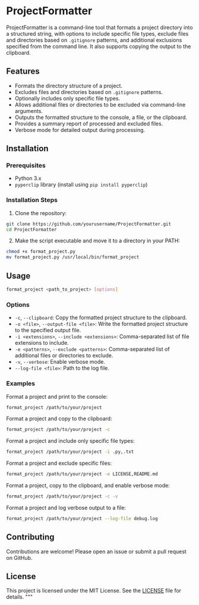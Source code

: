 # ProjectFormatter
ProjectFormatter is a command-line tool that formats a project directory into a structured string, with options to include specific file types, exclude files and directories based on `.gitignore` patterns, and additional exclusions specified from the command line. It also supports copying the output to the clipboard.

## Features

- Formats the directory structure of a project.
- Excludes files and directories based on `.gitignore` patterns.
- Optionally includes only specific file types.
- Allows additional files or directories to be excluded via command-line arguments.
- Outputs the formatted structure to the console, a file, or the clipboard.
- Provides a summary report of processed and excluded files.
- Verbose mode for detailed output during processing.

## Installation

### Prerequisites

- Python 3.x
- `pyperclip` library (install using `pip install pyperclip`)

### Installation Steps

1. Clone the repository:

```sh
git clone https://github.com/yourusername/ProjectFormatter.git
cd ProjectFormatter
```

2. Make the script executable and move it to a directory in your PATH:

```sh
chmod +x format_project.py
mv format_project.py /usr/local/bin/format_project
```

## Usage

```sh
format_project <path_to_project> [options]
```

### Options

- `-c`, `--clipboard`: Copy the formatted project structure to the clipboard.
- `-o <file>`, `--output-file <file>`: Write the formatted project structure to the specified output file.
- `-i <extensions>`, `--include <extensions>`: Comma-separated list of file extensions to include.
- `-e <patterns>`, `--exclude <patterns>`: Comma-separated list of additional files or directories to exclude.
- `-v`, `--verbose`: Enable verbose mode.
- `--log-file <file>`: Path to the log file.

### Examples

Format a project and print to the console:

```sh
format_project /path/to/your/project
```

Format a project and copy to the clipboard:

```sh
format_project /path/to/your/project -c
```

Format a project and include only specific file types:

```sh
format_project /path/to/your/project -i .py,.txt
```

Format a project and exclude specific files:

```sh
format_project /path/to/your/project -e LICENSE,README.md
```

Format a project, copy to the clipboard, and enable verbose mode:

```sh
format_project /path/to/your/project -c -v
```

Format a project and log verbose output to a file:

```sh
format_project /path/to/your/project --log-file debug.log
```

## Contributing

Contributions are welcome! Please open an issue or submit a pull request on GitHub.

## License

This project is licensed under the MIT License. See the [LICENSE](LICENSE) file for details.
"""